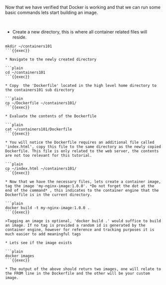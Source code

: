 
Now that we have verified that Docker is working and that we can run some basic commands lets start building an image.

<br>

* Create a new directory, this is where all container related files will reside.

```plain
mkdir ~/containers101
```{{exec}}

* Navigate to the newly created directory

```plain
cd ~/containers101
```{{exec}}

* Copy  the 'Dockerfile' located in the high level home directory to the containers101 sub directory

```plain
cp ~/Dockerfile ~/containers101/
```{{exec}}

* Evaluate the contents of the Dockerfile 

```plain
cat ~/containers101/Dockerfile
```{{exec}}

* You will notice the Dockerfile requires an additional file called 'index.html', copy this file to the same directory as the newly copied Dockerfile. This file is only related to the web server, the contents are not too relevant for this tutorial.

```plain
cp ~/index.html ~/containers101/
```{{exec}}

* Now that we have the necessary files, lets create a container image, tag the image 'my-nginx-image:1.0.0'. *Do not forget the dot at the end of the command* , this indicates to the container engine that the Dockerfile is in the current directory.

```plain
docker build -t my-nginx-image:1.0.0 .
```{{exec}}

>Tagging an image is optional, 'docker build .' would suffice to build an image. If no tag is provided a random id is generated by the container engine, however for reference and tracking purposes it is much easier to add meaningful tags

* Lets see if the image exists

```plain
docker images
```{{exec}}

* The output of the above should return two images, one will relate to the FROM line in the Dockerfile and the other will be your custom image.


